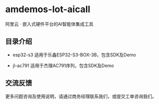 # amdemos-lot-aicall
阿里云 · 嵌入式硬件平台的AI智能体集成工具

## 目录介绍
- esp32-s3
适用于乐鑫ESP32-S3-BOX-3B，包含SDK及Demo
  
- jl-ac791
适用于杰理AC791序列，包含SDK及Demo

## 交流反馈
更多问题咨询及使用说明，请通过商务经理联系我们，或提交工单咨询我们。
